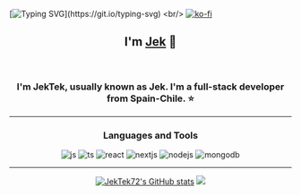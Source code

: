 [![Typing SVG](https://readme-typing-svg.herokuapp.com?font=Roboto+Slab&weight=900&size=50&letterSpacing=initial&pause=1015&color=4E5BF7&vCenter=true&width=435&lines=Hello+There!)](https://git.io/typing-svg) <br/>
[![ko-fi](https://ko-fi.com/img/githubbutton_sm.svg)](https://ko-fi.com/jektek)
<h2 align="center">I'm <a href="/">Jek</a> 👋 </h2> <br/>
<h3 align="center">I'm JekTek, usually known as Jek. I'm a full-stack developer from Spain-Chile. ⭐</h3>
<hr/>
<div align="center">
<h3>Languages and Tools</h3>
<img alt="js" src="https://img.shields.io/badge/JavaScript-323330?style=for-the-badge&logo=javascript&logoColor=F7DF1E" />
<img alt="ts" src="https://img.shields.io/badge/TypeScript-007ACC?style=for-the-badge&logo=typescript&logoColor=white" />
<img alt="react" src="https://img.shields.io/badge/React-20232A?style=for-the-badge&logo=react&logoColor=61DAFB" />
<img alt="nextjs" src="https://img.shields.io/badge/next%20js-000000?style=for-the-badge&logo=nextdotjs&logoColor=white" />
<img alt="nodejs" src="https://img.shields.io/badge/Node%20js-339933?style=for-the-badge&logo=nodedotjs&logoColor=white" />
<img alt="mongodb" src="https://img.shields.io/badge/MongoDB-4EA94B?style=for-the-badge&logo=mongodb&logoColor=white" />
</div>
<hr/>
<p align="center">
<a href="http://www.github.com/JekTek72"><img src="https://github-readme-stats.vercel.app/api?username=JekTek72&show_icons=true&hide=&count_private=true&title_color=0891b2&text_color=ffffff&icon_color=0891b2&bg_color=1c1917&hide_border=true&show_icons=true" alt="JekTek72's GitHub stats" /></a>
<a href="http://www.github.com/JekTek72"><img src="https://github-readme-streak-stats.herokuapp.com/?user=JekTek72&stroke=ffffff&background=1c1917&ring=0891b2&fire=0891b2&currStreakNum=ffffff&currStreakLabel=0891b2&sideNums=ffffff&sideLabels=ffffff&dates=ffffff&hide_border=true" /></a>
<br/>
<a href="https://github-readme-stats.vercel.app/api/top-langs/?username=JekTek72&layout=compact&width=500" /></a>
